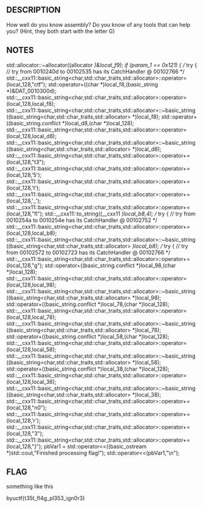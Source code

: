 ## DESCRIPTION
How well do you know assembly? Do you know of any tools that can help you? (Hint, they both start with the letter G)




## NOTES

  std::allocator<char>::~allocator((allocator<char> *)&local_f9);
  if (param_1 == 0x121) {
                    /* try { // try from 0010240d to 00102535 has its CatchHandler @ 00102766 */
    std::__cxx11::basic_string<char,std::char_traits<char>,std::allocator<char>>::operator=
              (local_128,"ctf");
    std::operator+((char *)local_f8,(basic_string *)&DAT_0010300d);
    std::__cxx11::basic_string<char,std::char_traits<char>,std::allocator<char>>::operator=
              (local_128,local_f8);
    std::__cxx11::basic_string<char,std::char_traits<char>,std::allocator<char>>::~basic_string
              ((basic_string<char,std::char_traits<char>,std::allocator<char>> *)local_f8);
    std::operator+((basic_string.conflict *)local_d8,(char *)local_128);
    std::__cxx11::basic_string<char,std::char_traits<char>,std::allocator<char>>::operator=
              (local_128,local_d8);
    std::__cxx11::basic_string<char,std::char_traits<char>,std::allocator<char>>::~basic_string
              ((basic_string<char,std::char_traits<char>,std::allocator<char>> *)local_d8);
    std::__cxx11::basic_string<char,std::char_traits<char>,std::allocator<char>>::operator+=
              (local_128,"t3");
    std::__cxx11::basic_string<char,std::char_traits<char>,std::allocator<char>>::operator+=
              (local_128,'5');
    std::__cxx11::basic_string<char,std::char_traits<char>,std::allocator<char>>::operator+=
              (local_128,'t');
    std::__cxx11::basic_string<char,std::char_traits<char>,std::allocator<char>>::operator+=
              (local_128,'_');
    std::__cxx11::basic_string<char,std::char_traits<char>,std::allocator<char>>::operator+=
              (local_128,"fl");
    std::__cxx11::to_string((__cxx11 *)local_b8,4);
                    /* try { // try from 0010254a to 0010254e has its CatchHandler @ 00102752 */
    std::__cxx11::basic_string<char,std::char_traits<char>,std::allocator<char>>::operator+=
              (local_128,local_b8);
    std::__cxx11::basic_string<char,std::char_traits<char>,std::allocator<char>>::~basic_string
              ((basic_string<char,std::char_traits<char>,std::allocator<char>> *)local_b8);
                    /* try { // try from 00102572 to 00102723 has its CatchHandler @ 00102766 */
    std::__cxx11::basic_string<char,std::char_traits<char>,std::allocator<char>>::operator+=
              (local_128,"g");
    std::operator+((basic_string.conflict *)local_98,(char *)local_128);
    std::__cxx11::basic_string<char,std::char_traits<char>,std::allocator<char>>::operator=
              (local_128,local_98);
    std::__cxx11::basic_string<char,std::char_traits<char>,std::allocator<char>>::~basic_string
              ((basic_string<char,std::char_traits<char>,std::allocator<char>> *)local_98);
    std::operator+((basic_string.conflict *)local_78,(char *)local_128);
    std::__cxx11::basic_string<char,std::char_traits<char>,std::allocator<char>>::operator=
              (local_128,local_78);
    std::__cxx11::basic_string<char,std::char_traits<char>,std::allocator<char>>::~basic_string
              ((basic_string<char,std::char_traits<char>,std::allocator<char>> *)local_78);
    std::operator+((basic_string.conflict *)local_58,(char *)local_128);
    std::__cxx11::basic_string<char,std::char_traits<char>,std::allocator<char>>::operator=
              (local_128,local_58);
    std::__cxx11::basic_string<char,std::char_traits<char>,std::allocator<char>>::~basic_string
              ((basic_string<char,std::char_traits<char>,std::allocator<char>> *)local_58);
    std::operator+((basic_string.conflict *)local_38,(char *)local_128);
    std::__cxx11::basic_string<char,std::char_traits<char>,std::allocator<char>>::operator=
              (local_128,local_38);
    std::__cxx11::basic_string<char,std::char_traits<char>,std::allocator<char>>::~basic_string
              ((basic_string<char,std::char_traits<char>,std::allocator<char>> *)local_38);
    std::__cxx11::basic_string<char,std::char_traits<char>,std::allocator<char>>::operator+=
              (local_128,"n0");
    std::__cxx11::basic_string<char,std::char_traits<char>,std::allocator<char>>::operator+=
              (local_128,'r');
    std::__cxx11::basic_string<char,std::char_traits<char>,std::allocator<char>>::operator+=
              (local_128,"3");
    std::__cxx11::basic_string<char,std::char_traits<char>,std::allocator<char>>::operator+=
              (local_128,"}");
    pbVar1 = std::operator<<((basic_ostream *)std::cout,"Finished processing flag!");
    std::operator<<(pbVar1,"\n");


## FLAG
something like this

byuctf{t35t_fl4g_pl353_ign0r3}